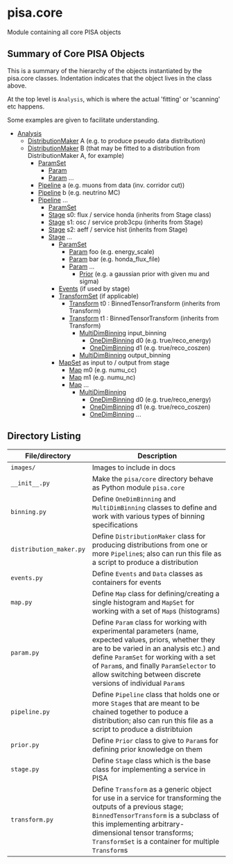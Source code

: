 # pisa.core

Module containing all core PISA objects


## Summary of Core PISA Objects

This is a summary of the hierarchy of the objects instantiated by the pisa.core
classes. Indentation indicates that the object lives in the class above.

At the top level is `Analysis`, which is where the actual 'fitting' or 'scanning' etc
happens.

Some examples are given to facilitate understanding.

* [Analysis](/pisa/core/analysis.py)
  * [DistributionMaker](/pisa/core/distribution_maker.py) A (e.g. to produce pseudo data distribution)
  * [DistributionMaker](/pisa/core/distribution_maker.py) B (that may be fitted to a distribution from DistributionMaker A, for example)
    * [ParamSet](/pisa/core/param.py)
      * [Param](/pisa/core/param.py)
      * [Param](/pisa/core/param.py) ...
    * [Pipeline](/pisa/core/pipeline.py) a (e.g. muons from data (inv. corridor cut))
    * [Pipeline](/pisa/core/pipeline.py) b (e.g. neutrino MC)
    * [Pipeline](/pisa/core/pipeline.py) ...
      * [ParamSet](/pisa/core/param.py)
      * [Stage](/pisa/core/stage.py) s0: flux / service honda (inherits from Stage class)
      * [Stage](/pisa/core/stage.py) s1: osc / service prob3cpu (inherits from Stage)
      * [Stage](/pisa/core/stage.py) s2: aeff / service hist (inherits from Stage)
      * [Stage](/pisa/core/stage.py) ...
        * [ParamSet](/pisa/core/param.py)
          * [Param](/pisa/core/param.py) foo (e.g. energy_scale)
          * [Param](/pisa/core/param.py) bar (e.g. honda_flux_file)
          * [Param](/pisa/core/param.py) ...
            * [Prior](/pisa/core/prior.py) (e.g. a gaussian prior with given mu and sigma) 
        * [Events](/pisa/core/events.py) (if used by stage)
        * [TransformSet](/pisa/core/transform.py) (if applicable)
          * [Transform](/pisa/core/transform.py) t0 : BinnedTensorTransform (inherits from Transform)
          * [Transform](/pisa/core/transform.py) t1 : BinnedTensorTransform (inherits from Transform)
            * [MultiDimBinning](/pisa/core/binning.py) input_binning
              * [OneDimBinning](/pisa/core/binning.py) d0 (e.g. true/reco_energy)
              * [OneDimBinning](/pisa/core/binning.py) d1 (e.g. true/reco_coszen)
            * [MultiDimBinning](/pisa/core/binning.py) output_binning
        * [MapSet](/pisa/core/map.py) as input to / output from stage
          * [Map](/pisa/core/map.py) m0 (e.g. numu_cc)
          * [Map](/pisa/core/map.py) m1 (e.g. numu_nc)
          * [Map](/pisa/core/map.py) ...
            * [MultiDimBinning](/pisa/core/binning.py)
              * [OneDimBinning](/pisa/core/binning.py) d0 (e.g. true/reco_energy)
              * [OneDimBinning](/pisa/core/binning.py) d1 (e.g. true/reco_coszen)
              * [OneDimBinning](/pisa/core/binning.py) ...


## Directory Listing

| File/directory          | Description
| ----------------------- | -----------
| `images/`               | Images to include in docs
| `__init__.py`           | Make the `pisa/core` directory behave as Python module `pisa.core`
| `binning.py`            | Define `OneDimBinning` and `MultiDimBinning` classes to define and work with various types of binning specifications
| `distribution_maker.py` | Define `DistributionMaker` class for producing distributions from one or more `Pipeline`s; also can run this file as a script to produce a distribution
| `events.py`             | Define `Events` and `Data` classes as containers for events
| `map.py`                | Define `Map` class for defining/creating a single histogram and `MapSet` for working with a set of `Map`s (histograms)
| `param.py`              | Define `Param` class for working with experimental parameters (name, expected values, priors, whether they are to be varied in an analysis etc.) and define `ParamSet` for working with a set of `Param`s, and finally `ParamSelector` to allow switching between discrete versions of individual `Param`s
| `pipeline.py`           | Define `Pipeline` class that holds one or more `Stage`s that are meant to be chained together to poduce a distribution; also can run this file as a script to produce a distribtuion
| `prior.py`              | Define `Prior` class to give to `Param`s for defining prior knowledge on them
| `stage.py`              | Define `Stage` class which is the base class for implementing a service in PISA
| `transform.py`          | Define  `Transform` as a generic object for use in a service for transforming the outputs of a previous stage; `BinnedTensorTransform` is a subclass of this implementing arbitrary-dimensional tensor transforms; `TransformSet` is a container for multiple `Transform`s

